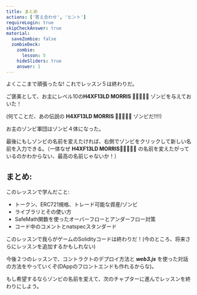 ```yaml
---
title: まとめ
actions: ['答え合わせ', 'ヒント']
requireLogin: true
skipCheckAnswer: true
material:
  saveZombie: false
  zombieDeck:
    zombie:
      lesson: 5
    hideSliders: true
    answer: 1
---
```


よくここまで頑張ったな! これでレッスン５は終わりだ。

ご褒美として、お主にレベル10の**H4XF13LD MORRIS 💯💯😎💯💯** ゾンビを与えておいた！

(何てことだ、あの伝説の **H4XF13LD MORRIS 💯💯😎💯💯** ゾンビだ!!!!)

お主のゾンビ軍団はゾンビ４体になった。

最後にもしゾンビの名前を変えたければ、右側でゾンビをクリックして新しい名前を入力できる。（一体なぜ **H4XF13LD MORRIS💯💯😎💯💯** の名前を変えたがっているのかわからない、最高の名前じゃないか！）

## まとめ:

このレッスンで学んだこと:

- トークン、ERC721規格、トレード可能な資産/ゾンビ
- ライブラリとその使い方
- SafeMath関数を使ったオーバーフローとアンダーフロー対策
- コード中のコメントとnatspecスタンダード

このレッスンで我らがゲームのSolidityコードは終わりだ！(今のところ、将来さらにレッスンを追加するかもしれない)

今後２つのレッスンで、コントラクトのデプロイ方法と **_web3.js_** を使った対話の方法をやっていくぞ(DAppのフロントエンドも作れるからな)。

もし希望するならゾンビの名前を変えて、次のチャプターに進んでレッスンを終わりにしよう。
